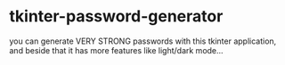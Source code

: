 # tkinter-password-generator
you can generate VERY STRONG passwords with this tkinter application, and beside that it has more features like light/dark mode...
